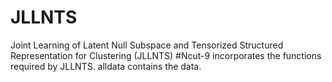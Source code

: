 # JLLNTS
Joint Learning of Latent Null Subspace and Tensorized Structured Representation for Clustering (JLLNTS)
#Ncut-9 incorporates the functions required by JLLNTS.
alldata contains the data.

